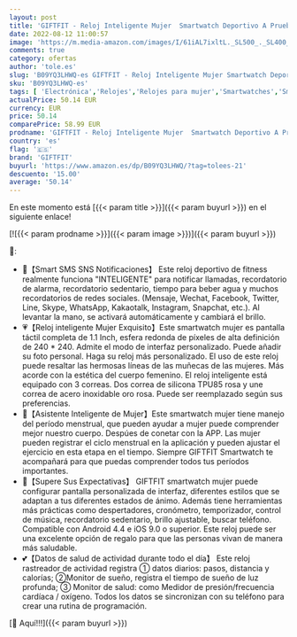 ```yaml
---
layout: post
title: 'GIFTFIT - Reloj Inteligente Mujer  Smartwatch Deportivo A Prueba de Agua IP68  Smart Watch 1.1” Táctil Completa con Caloría  SpO2  Menstrual Registro  Podómetro Pulsera Actividad Inteligente con iOS Android'
date: 2022-08-12 11:00:57
image: 'https://m.media-amazon.com/images/I/61iAL7ixltL._SL500_._SL400_.jpg'
comments: true
category: ofertas
author: 'tole.es'
slug: 'B09YQ3LHWQ-es GIFTFIT - Reloj Inteligente Mujer Smartwatch Deportivo A...'
sku: 'B09YQ3LHWQ-es'
tags: [ 'Electrónica','Relojes','Relojes para mujer','Smartwatches','Smartwatches Fashion para Mujer','Tecnología para vestir','android','giftfit','🇪🇸', ]
actualPrice: 50.14 EUR
currency: EUR
price: 50.14
comparePrice: 58.99 EUR
prodname: 'GIFTFIT - Reloj Inteligente Mujer  Smartwatch Deportivo A Prueba de Agua IP68  Smart Watch 1.1” Táctil Completa con Caloría  SpO2  Menstrual Registro  Podómetro Pulsera Actividad Inteligente con iOS Android'
country: 'es'
flag: '🇪🇸'
brand: 'GIFTFIT'
buyurl: 'https://www.amazon.es/dp/B09YQ3LHWQ/?tag=tolees-21'
descuento: '15.00'
average: '50.14'
---
```


En este momento está [{{< param title >}}]({{< param buyurl >}}) en el siguiente enlace!

[![{{< param prodname >}}]({{< param image >}})]({{< param buyurl >}})

🔎:

- 💯【Smart SMS SNS Notificaciones】 Este reloj deportivo de fitness realmente funciona "INTELIGENTE" para notificar llamadas, recordatorio de alarma, recordatorio sedentario, tiempo para beber agua y muchos recordatorios de redes sociales. (Mensaje, Wechat, Facebook, Twitter, Line, Skype, WhatsApp, Kakaotalk, Instagram, Snapchat, etc.). Al levantar la mano, se activará automáticamente y cambiará el brillo.
- 💗【Reloj inteligente Mujer Exquisito】Este smartwatch mujer es pantalla táctil completa de 1.1 Inch, esfera redonda de píxeles de alta definición de 240 * 240. Admite el modo de interfaz personalizado. Puede añadir su foto personal. Haga su reloj más personalizado. El uso de este reloj puede resaltar las hermosas líneas de las muñecas de las mujeres. Más acorde con la estética del cuerpo femenino. El reloj inteligente está equipado con 3 correas. Dos correa de silicona TPU85 rosa y une correa de acero inoxidable oro rosa. Puede ser reemplazado según sus preferencias.
- 👧【Asistente Inteligente de Mujer】Este smartwatch mujer tiene manejo del período menstrual, que pueden ayudar a mujer puede comprender mejor nuestro cuerpo. Despúes de conetar con la APP. Las mujer pueden registrar el ciclo menstrual en la aplicación y pueden ajustar el ejercicio en esta etapa en el tiempo. Siempre GIFTFIT Smartwatch te acompañará para que puedas comprender todos tus períodos importantes.
- 💟【Supere Sus Expectativas】 GIFTFIT smartwatch mujer puede configurar pantalla personalizada de interfaz, diferentes estilos que se adaptan a tus diferentes estados de ánimo. Además tiene herramientas más prácticas como despertadores, cronómetro, temporizador, control de música, recordatorio sedentario, brillo ajustable, buscar teléfono. Compatible con Android 4.4 e iOS 9.0 o superior. Este reloj puede ser una excelente opción de regalo para que las personas vivan de manera más saludable.
- 💕【Datos de salud de actividad durante todo el día】 Este reloj rastreador de actividad registra ① datos diarios: pasos, distancia y calorías; ②Monitor de sueño, registra el tiempo de sueño de luz profunda; ③ Monitor de salud: como Medidor de presión/frecuencia cardíaca / oxígeno. Todos los datos se sincronizan con su teléfono para crear una rutina de programación.

[🛒 Aquí!!!]({{< param buyurl >}})
